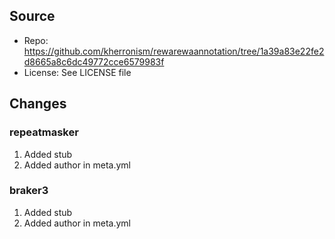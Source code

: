 ## Source

- Repo: https://github.com/kherronism/rewarewaannotation/tree/1a39a83e22fe2d8665a8c6dc49772cce6579983f
- License: See LICENSE file

## Changes

### repeatmasker

1. Added stub
2. Added author in meta.yml

### braker3

1. Added stub
2. Added author in meta.yml
